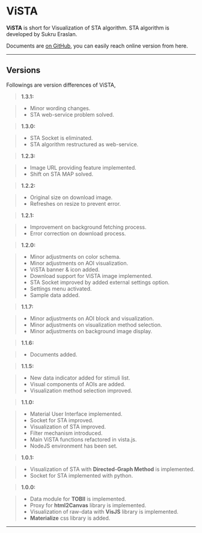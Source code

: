 ViSTA
===================


**ViSTA** is short for Visualization of STA algorithm. STA algorithm is developed by Sukru Eraslan.

Documents are [on GitHub](https://mcanatalay.github.io/ViSTA/index.html), you can easily reach online version from here. 

----------
Versions
-------------

Followings are version differences of ViSTA,

> **1.3.1:**

> - Minor wording changes.
> - STA web-service problem solved.

> **1.3.0:**

> - STA Socket is eliminated.
> - STA algorithm restructured as web-service.

> **1.2.3:**

> - Image URL providing feature implemented.
> - Shift on STA MAP solved.

> **1.2.2:**

> - Original size on download image.
> - Refreshes on resize to prevent error.

> **1.2.1:**

> - Improvement on background fetching process.
> - Error correction on download process.

> **1.2.0:**

> - Minor adjustments on color schema.
> - Minor adjustments on AOI visualization.
> - ViSTA banner & icon added.
> - Download support for ViSTA image implemented.
> - STA Socket improved by added external settings option.
> - Settings menu activated.
> - Sample data added.

> **1.1.7:**

> - Minor adjustments on AOI block and visualization.
> - Minor adjustments on visualization method selection.
> - Minor adjustments on background image display.

> **1.1.6:**

> - Documents added.

> **1.1.5:**

> - New data indicator added for stimuli list.
> - Visual components of AOIs are added.
> - Visualization method selection improved.

> **1.1.0:**

> - Material User Interface implemented.
> - Socket for STA improved.
> - Visualization of STA improved.
> - Filter mechanism introduced.
> - Main ViSTA functions refactored in vista.js.
> - NodeJS environment has been set.

> **1.0.1:**

> - Visualization of STA with **Directed-Graph Method** is implemented.
> - Socket for STA implemented with python.

> **1.0.0:**

> - Data module for **TOBII** is implemented.
> - Proxy for **html2Canvas** library is implemented.
> - Visualization of raw-data with **VisJS** library is implemented.
> - **Materialize** css library is added.

----------
